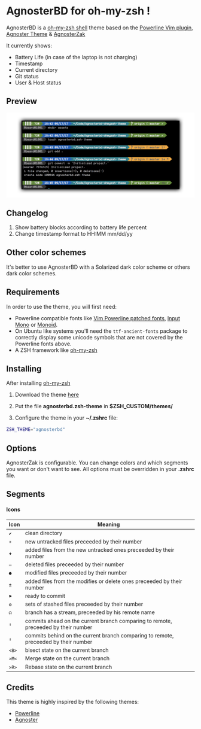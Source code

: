 # AgnosterBD for oh-my-zsh ! 

AgnosterBD is a [oh-my-zsh shell](https://github.com/robbyrussell/oh-my-zsh) theme based on the
[Powerline Vim plugin](https://github.com/Lokaltog/vim-powerline), 
[Agnoster Theme](https://gist.github.com/agnoster/3712874) & 
[AgnosterZak](https://github.com/zakaziko99/agnosterzak-ohmyzsh-theme/)

It currently shows:
- Battery Life (in case of the laptop is not charging)
- Timestamp
- Current directory
- Git status
- User & Host status

## Preview
<img src='assets/perview.png' align='center' alt='Perview' />

## Changelog
1. Show battery blocks according to battery life percent
1. Change timestamp format to HH:MM mm/dd/yy

## Other color schemes

It's better to use AgnosterBD with a Solarized dark color scheme or others dark color schemes.


## Requirements

In order to use the theme, you will first need:

* Powerline compatible fonts like [Vim Powerline patched fonts](https://github.com/Lokaltog/powerline-fonts), [Input Mono](http://input.fontbureau.com/) or [Monoid](http://larsenwork.com/monoid/).
* On Ubuntu like systems you'll need the `ttf-ancient-fonts` package to correctly display some unicode symbols that are not covered by the Powerline fonts above.
* A ZSH framework like [oh-my-zsh](https://github.com/robbyrussell/oh-my-zsh)


## Installing

After installing [oh-my-zsh](https://github.com/robbyrussell/oh-my-zsh)

1. Download the theme [here](http://raw.github.com/BearD01001/agnosterbd-ohmyzsh-theme/master/agnosterbd.zsh-theme)

2. Put the file **agnosterbd.zsh-theme** in **$ZSH_CUSTOM/themes/**

3. Configure the theme in your **~/.zshrc** file:

```bash
ZSH_THEME="agnosterbd"
```

## Options

AgnosterZak is configurable. You can change colors and which segments you want
or don't want to see. All options must be overridden in your **.zshrc** file.

## Segments

#### Icons
|Icon|Meaning
|----|-------|
|`✔`|clean directory
|`☀`|new untracked files preceeded by their number
|`✚`|added files from the new untracked ones preceeded by their number
|`‒`|deleted files preceeded by their number
|`●`|modified files preceeded by their number
|`±`|added files from the modifies or delete ones preceeded by their number
|`⚑`|ready to commit
|`⚙`|sets of stashed files preceeded by their number
|`☊`|branch has a stream, preceeded by his remote name
|`↑`|commits ahead on the current branch comparing to remote, preceeded by their number
|`↓`|commits behind on the current branch comparing to remote, preceeded by their number
|`<B>`|bisect state on the current branch
|`>M<`|Merge state on the current branch
|`>R>`|Rebase state on the current branch

## Credits

This theme is highly inspired by the following themes:
- [Powerline](https://github.com/jeremyFreeAgent/oh-my-zsh-powerline-theme)
- [Agnoster](https://gist.github.com/agnoster/3712874)